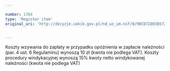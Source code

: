 ```yaml
---

number: 1768
type: 'Register item'
original_uri: 'http://decyzje.uokik.gov.pl/nd_wz_um.nsf/0/9BCD72803E672002C1257674003B855E?OpenDocument'


---
```


Koszty wzywania do zapłaty w przypadku opóźnienia w zapłacie należności (par. 4 ust. 6 Regulaminu) wynoszą 10 zł (kwota nie podlega VAT). Koszty procedury windykacyjnej wynoszą 15% kwoty netto windykowanej należności (kwota nie podlega VAT)
